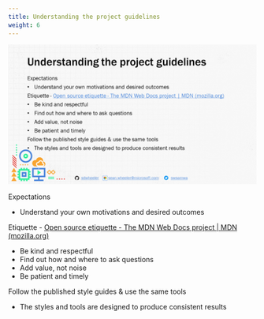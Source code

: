```yaml
---
title: Understanding the project guidelines
weight: 6
---
```

<!-- markdownlint-disable MD041 -->
![Understanding the project guidelines][01]

Expectations

- Understand your own motivations and desired outcomes

Etiquette - [Open source etiquette - The MDN Web Docs project | MDN (mozilla.org)][02]

- Be kind and respectful
- Find out how and where to ask questions
- Add value, not noise
- Be patient and timely

Follow the published style guides & use the same tools

- The styles and tools are designed to produce consistent results

<!-- link references -->
[01]: ./Slide06.PNG
[02]: https://developer.mozilla.org/en-US/docs/MDN/Community/Open_source_etiquette